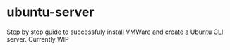 # ubuntu-server
Step by step guide to successfuly install VMWare and create a Ubuntu CLI server. Currently WIP
